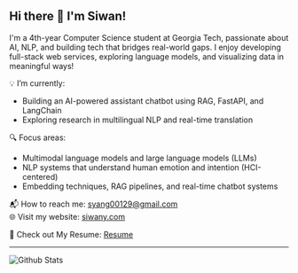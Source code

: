 ## Hi there 👋 I'm Siwan!

I'm a 4th-year Computer Science student at Georgia Tech, passionate about AI, NLP, and building tech that bridges real-world gaps. 
I enjoy developing full-stack web services, exploring language models, and visualizing data in meaningful ways!

💡 I’m currently:
- Building an AI-powered assistant chatbot using RAG, FastAPI, and LangChain  
- Exploring research in multilingual NLP and real-time translation

🔍 Focus areas:
- Multimodal language models and large language models (LLMs)  
- NLP systems that understand human emotion and intention (HCI-centered)  
- Embedding techniques, RAG pipelines, and real-time chatbot systems

📬 How to reach me: [syang00129@gmail.com](mailto:syang00129@gmail.com)    
🌐 Visit my website: [siwany.com](https://siwanyang.com)

📝 Check out My Resume: [Resume](https://siwanyang.com/Resume)

---
![Github Stats](https://github-readme-stats.vercel.app/api?username=siwany&show_icons=true&bg_color=00000000)


<!--

Here are some ideas to get you started:

- 🔭 I’m currently working on ...
- 🌱 I’m currently learning ...
- 👯 I’m looking to collaborate on ...
- 🤔 I’m looking for help with ...
- 💬 Ask me about ...
- 📫 How to reach me: ...
- 😄 Pronouns: ...
- ⚡ Fun fact: ...
-->
